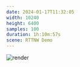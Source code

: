 ```yaml
---
date: 2024-01-17T11:32:05
width: 10240
height: 6400
samples: 100
duration: 1h:10m:57s
scene: RTTNW Demo
---
```

![render](./render.exr)